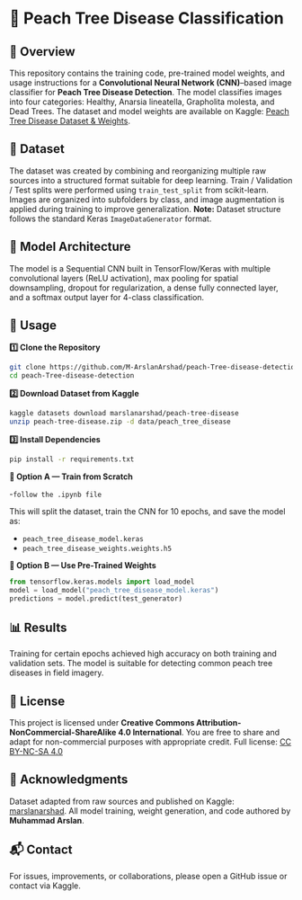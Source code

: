 # 🍑 Peach Tree Disease Classification

## 📌 Overview
This repository contains the training code, pre-trained model weights, and usage instructions for a **Convolutional Neural Network (CNN)**–based image classifier for **Peach Tree Disease Detection**. The model classifies images into four categories: Healthy, Anarsia lineatella, Grapholita molesta, and Dead Trees. The dataset and model weights are available on Kaggle: [Peach Tree Disease Dataset & Weights](https://www.kaggle.com/datasets/marslanarshad/peach-tree-disease).

## 📂 Dataset
The dataset was created by combining and reorganizing multiple raw sources into a structured format suitable for deep learning. Train / Validation / Test splits were performed using `train_test_split` from scikit-learn. Images are organized into subfolders by class, and image augmentation is applied during training to improve generalization. **Note:** Dataset structure follows the standard Keras `ImageDataGenerator` format.

## 🧠 Model Architecture
The model is a Sequential CNN built in TensorFlow/Keras with multiple convolutional layers (ReLU activation), max pooling for spatial downsampling, dropout for regularization, a dense fully connected layer, and a softmax output layer for 4-class classification.

## 🚀 Usage
**1️⃣ Clone the Repository**
```bash
git clone https://github.com/M-ArslanArshad/peach-Tree-disease-detection.git
cd peach-Tree-disease-detection
```
**2️⃣ Download Dataset from Kaggle**
```bash
kaggle datasets download marslanarshad/peach-tree-disease
unzip peach-tree-disease.zip -d data/peach_tree_disease
```
**3️⃣ Install Dependencies**
```bash
pip install -r requirements.txt
```
**🔹 Option A — Train from Scratch**

-`follow the .ipynb file`

This will split the dataset, train the CNN for 10 epochs, and save the model as:
- `peach_tree_disease_model.keras`
- `peach_tree_disease_weights.weights.h5`

**🔹 Option B — Use Pre-Trained Weights**
```python
from tensorflow.keras.models import load_model
model = load_model("peach_tree_disease_model.keras")
predictions = model.predict(test_generator)
```

## 📊 Results
Training for certain epochs achieved high accuracy on both training and validation sets. The model is suitable for detecting common peach tree diseases in field imagery.

## 📜 License
This project is licensed under **Creative Commons Attribution-NonCommercial-ShareAlike 4.0 International**. You are free to share and adapt for non-commercial purposes with appropriate credit. Full license: [CC BY-NC-SA 4.0](https://creativecommons.org/licenses/by-nc-sa/4.0/)

## 🙌 Acknowledgments
Dataset adapted from raw sources and published on Kaggle: [marslanarshad](https://www.kaggle.com/marslanarshad). All model training, weight generation, and code authored by **Muhammad Arslan**.

## 📬 Contact
For issues, improvements, or collaborations, please open a GitHub issue or contact via Kaggle.
